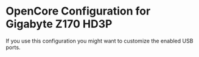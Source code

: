 # OpenCore Configuration for Gigabyte Z170 HD3P

If you use this configuration you might want to customize the enabled USB ports.
